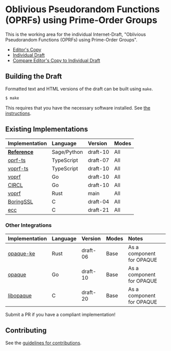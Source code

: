 # Oblivious Pseudorandom Functions (OPRFs) using Prime-Order Groups

This is the working area for the individual Internet-Draft, "Oblivious Pseudorandom Functions (OPRFs) using Prime-Order Groups".

* [Editor's Copy](https://cfrg.github.io/draft-irtf-cfrg-voprf/#go.draft-irtf-cfrg-voprf.html)
* [Individual Draft](https://tools.ietf.org/html/draft-irtf-cfrg-voprf)
* [Compare Editor's Copy to Individual Draft](https://cfrg.github.io/draft-irtf-cfrg-voprf/#go.draft-irtf-cfrg-voprf.diff)

## Building the Draft

Formatted text and HTML versions of the draft can be built using `make`.

```sh
$ make
```

This requires that you have the necessary software installed.  See
[the instructions](https://github.com/martinthomson/i-d-template/blob/master/doc/SETUP.md).

## Existing Implementations

| Implementation                                                            | Language   | Version  | Modes  |
| ------------------------------------------------------------------------- |:-----------|:---------|:-------|
| [**Reference**](https://github.com/cfrg/draft-irtf-cfrg-voprf/tree/draft-irtf-cfrg-voprf-09/poc)  | Sage/Python | draft-10 | All |
| [oprf-ts](https://github.com/privacyresearchgroup/oprf-ts)                | TypeScript | draft-07 | All    |
| [voprf-ts](https://github.com/cloudflare/voprf-ts)                        | TypeScript | draft-10 | All    |
| [voprf](https://github.com/bytemare/voprf)                                | Go         | draft-10 | All    |
| [CIRCL](https://github.com/cloudflare/circl)                              | Go         | draft-10 | All    |
| [voprf](https://github.com/novifinancial/voprf)                           | Rust       | main     | All    |
| [BoringSSL](https://boringssl.googlesource.com/boringssl/+/refs/heads/master/crypto/trust_token/) | C      | draft-04 | All    |
| [ecc](https://github.com/aldenml/ecc)                                     | C          | draft-21 | All    |

### Other Integrations

| Implementation                                                            | Language | Version  | Modes  | Notes |
| ------------------------------------------------------------------------- |:---------|:---------|:-------|:------|
| [opaque-ke](https://github.com/novifinancial/opaque-ke/)                  | Rust     | draft-06 | Base   | As a component for OPAQUE |
| [opaque](https://github.com/bytemare/opaque)                              | Go       | draft-10 | Base   | As a component for OPAQUE |
| [libopaque](https://github.com/stef/libopaque)                            | C        | draft-20 | Base   | As a component for OPAQUE |

Submit a PR if you have a compliant implementation!

## Contributing

See the
[guidelines for contributions](https://github.com/cfrg/draft-irtf-cfrg-voprf/blob/master/CONTRIBUTING.md).
